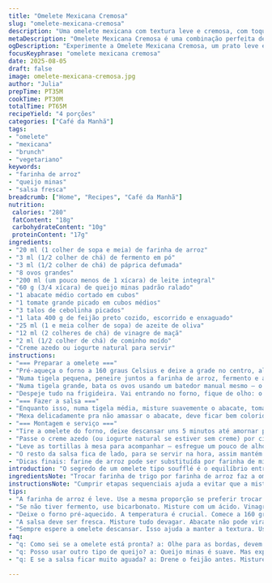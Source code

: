```yaml
---
title: "Omelete Mexicana Cremosa"
slug: "omelete-mexicana-cremosa"
description: "Uma omelete mexicana com textura leve e cremosa, com toque de especiarias, queijo e uma salsa refrescante que traz acidez e frescor. Versão adaptada com farinha de arroz para leveza e com toque de páprica defumada no lugar do chili para um sabor mais profundo. Acompanhada de guacamole improvisado e feijão preto ao cominho, perfeita para um brunch ou almoço rápido e nutritivo."
metaDescription: "Omelete Mexicana Cremosa é uma combinação perfeita de sabor e frescor, ideal para um brunch nutritivo e leve com pão e guacamole."
ogDescription: "Experimente a Omelete Mexicana Cremosa, um prato leve e nutritivo, ideal para refeições rápidas, repleto de sementes e texturas únicas."
focusKeyphrase: "omelete mexicana cremosa"
date: 2025-08-05
draft: false
image: omelete-mexicana-cremosa.jpg
author: "Julia"
prepTime: PT35M
cookTime: PT30M
totalTime: PT65M
recipeYield: "4 porções"
categories: ["Café da Manhã"]
tags:
- "omelete"
- "mexicana"
- "brunch"
- "vegetariano"
keywords:
- "farinha de arroz"
- "queijo minas"
- "salsa fresca"
breadcrumb: ["Home", "Recipes", "Café da Manhã"]
nutrition: 
 calories: "280"
 fatContent: "18g"
 carbohydrateContent: "10g"
 proteinContent: "17g"
ingredients:
- "20 ml (1 colher de sopa e meia) de farinha de arroz"
- "3 ml (1/2 colher de chá) de fermento em pó"
- "3 ml (1/2 colher de chá) de páprica defumada"
- "8 ovos grandes"
- "200 ml (um pouco menos de 1 xícara) de leite integral"
- "60 g (3/4 xícara) de queijo minas padrão ralado"
- "1 abacate médio cortado em cubos"
- "1 tomate grande picado em cubos médios"
- "3 talos de cebolinha picados"
- "1 lata 400 g de feijão preto cozido, escorrido e enxaguado"
- "25 ml (1 e meia colher de sopa) de azeite de oliva"
- "12 ml (2 colheres de chá) de vinagre de maçã"
- "2 ml (1/2 colher de chá) de cominho moído"
- "Creme azedo ou iogurte natural para servir"
instructions:
- "=== Preparar a omelete ==="
- "Pré-aqueça o forno a 160 graus Celsius e deixe a grade no centro, algo entre meio e para baixo para não dourar rápido demais. Unte uma frigideira que possa ir ao forno, uns 22 cm de diâmetro, com manteiga ghee ou óleo de coco para dar sabor e evitar grude."
- "Numa tigela pequena, peneire juntos a farinha de arroz, fermento e a páprica defumada. A farinha de arroz é mais leve que a de trigo e ajuda a deixar a omelete mais aerada, essencial pra soufflé. Vai carregando essa mistura com uma pitada de sal e pimenta preta na hora, nada demais pra não afogar o sabor."
- "Numa tigela grande, bata os ovos usando um batedor manual mesmo — o segredo é não exagerar pra não estourar as bolhas de ar – misture lentamente o conjunto de farinha, fermento e páprica. Acrescente o leite frio, não quente, para ajudar a emulsificar e depois o queijo ralado, que no meu caso eu prefiro minas padrão pela textura que derrete diferente do cheddar."
- "Despeje tudo na frigideira. Vai entrando no forno, fique de olho: o objetivo é quando as bordas começarem a ficar firmes e douradinhas, com o centro ainda meio mole, quase tremendo, e fazendo aquele barulhinho sutil. Isso leva 22-27 minutos, dependendo do seu forno. Se quiser, dê uma sacudida leve na frigideira se parecer muito mole no centro - se balançar demais, precisa mais tempo."
- "=== Fazer a salsa ==="
- "Enquanto isso, numa tigela média, misture suavemente o abacate, tomate, cebolinha e o feijão preto. Tempere com azeite, vinagre, cominho e uma pitada de sal. O vinagre de maçã traz aquele toque ácido sem ser agressivo, caindo bem com a suavidade do abacate e do feijão. Se não tiver vinagre, uma espremida de limão siciliano também vai bem."
- "Mexa delicadamente pra não amassar o abacate, deve ficar bem colorido, fresco, quase pegajoso no visual."
- "=== Montagem e serviço ==="
- "Tire a omelete do forno, deixe descansar uns 5 minutos até amornar pra não perder ar e facilitar a fatia. Use uma espátula para soltar as bordas cuidadosamente, transfira para um prato raso."
- "Passe o creme azedo (ou iogurte natural se estiver sem creme) por cima, uma camada generosa. Espalhe metade da salsa em cima do creme para contrastar cremosidade e frescor."
- "Leve as tortillas à mesa para acompanhar – esfregue um pouco de alho e regue azeite, se quiser, aqueça na frigideira até ficarem levemente crocantes. Se não tiver tortillas, pão sírio ou até uma boa tapioca fecham bem a refeição."
- "O resto da salsa fica de lado, para se servir na hora, assim mantém a textura e frescor."
- "Dicas finais: farine de arroz pode ser substituída por farinha de milho fina, mas aí cuidado com cor e textura. Se faltar fermento, use bicarbonato e uma dose acidificada com vinagre ou limão pra ajudar o levedo – vai dar um toque diferente mas aceitável. Essa omelete cresce, mas não é um bolo, então evite abrir o forno demais durante o cozimento para não murchar. Sempre deixe uns minutinhos de descanso antes de cortar, funciona quase como um “ajuste de textura”."
introduction: "O segredo de um omelete tipo soufflé é o equilíbrio entre ar, umidade e estrutura – já tentei várias misturas. A farinha de arroz deu leveza, mas a páprica defumada no lugar do chili deixou a mistura com perfil diferente, mais profundo e menos picante. O queijo minas confere uma cremosidade que o cheddar costuma pesar. Enquanto isso, a salsa de abacate e feijão preto traz frescor e uma textura que explode na boca. Essa combinação pra mim é um abraço cheio de sabor – ideal pra quem busca um prato vegetariano sem enrolação, com toque mexicano e brasileiro ao mesmo tempo."
ingredientsNote: "Trocar farinha de trigo por farinha de arroz faz a omelete mais leve e crocante sem perder a textura. Prefira queijo minas padrão ralado para um sabor menos agressivo que o cheddar, dando cremosidade. A páprica defumada substitui o chili para quem não tolera pimenta mas quer um fundo de sabor marcante. O feijão preto complementa a proteína e adiciona textura à salsa, que ganha acidez do vinagre de maçã, pode ser substituído por limão fresco. O azeite garante untuosidade e liga os sabores. Creme azedo é ideal para equilibrar a acidez, mas um iogurte natural grosso quebra o sabor e está sempre disponível. Essas mudanças deixam o prato mais suave, porém complexo, e funcionando bem para paladares variados."
instructionsNote: "Cumprir etapas sequenciais ajuda a evitar que a mistura murcha ou cozinhe demais – aqueça o forno antes, use a grade central para calor distribuído melhor e não colore demais as bordas. A farinha deve ser peneirada para não formar grumos que estragam a textura; bater os ovos com movimentos delicados mantém o ar dentro da massa. Observe os sinais do forno: bordas firmes e douradas, centro ainda ligeiramente mole, são indicadores da hora certa de tirar. deixar amornar é essencial para que a omelete estabilize e não afunde. A salsa deve ser montada por último para conservar frescor e textura do abacate, mexa com cuidado para evitar que se transforme em purê. Sirva imediatamente para textura e contraste entre quente e frio."
tips:
- "A farinha de arroz é leve. Use a mesma proporção se preferir trocar por farinha de milho. Textura muda, mas funciona. Fique atento à cor, pode dourar mais rápido."
- "Se não tiver fermento, use bicarbonato. Misture com um ácido. Vinagre ou limão, um toque sutil. Faz a omelete crescer, mas não muito — é um soufflé, não um bolo."
- "Deixe o forno pré-aquecido. A temperatura é crucial. Comece a 160 graus Celsius. Observe os sinais no forno: bordas firmes e centro ainda balançando. Fica mais fácil pra tirar."
- "A salsa deve ser fresca. Misture tudo devagar. Abacate não pode virar purê. Arroz e feijão preto combinam bem. Tente adicionar pimenta, se suportar mais calor."
- "Sempre espere a omelete descansar. Isso ajuda a manter a textura. Use espátula para soltar as bordas. Servir quente, contrastando com a salsa fria, traz melhor sabor."
faq:
- "q: Como sei se a omelete está pronta? a: Olhe para as bordas, devem estar firmes e douradas. Centro ainda mole, tremendo levemente. Barulho sutil, é sinal."
- "q: Posso usar outro tipo de queijo? a: Queijo minas é suave. Mas experimente muçarela para um sabor diferente. Cheddar pesa. Tente, mas atenção, muda a textura."
- "q: E se a salsa ficar muito aguada? a: Drene o feijão antes. Misture tudo suavemente. Abacate mais firme é melhor. Se precisar, adicione mais cebolinhas."

---
```

